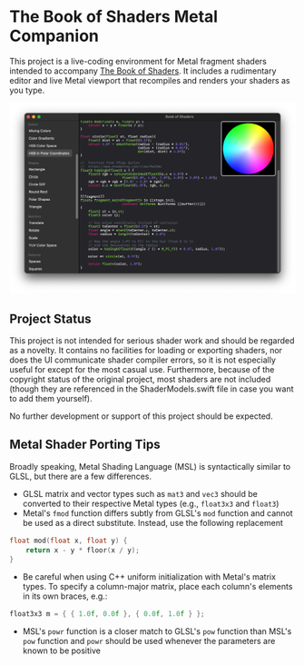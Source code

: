 # The Book of Shaders Metal Companion

This project is a live-coding environment for Metal fragment shaders intended to accompany [The Book of Shaders](https://thebookofshaders.com). It includes a rudimentary editor and live Metal viewport that recompiles and renders your shaders as you type.

![Editor screenshot](screenshots/1.png)

## Project Status

This project is not intended for serious shader work and should be regarded as a novelty. It contains no facilities for loading or exporting shaders, nor does the UI communicate shader compiler errors, so it is not especially useful for except for the most casual use. Furthermore, because of the copyright status of the original project, most shaders are not included (though they are referenced in the ShaderModels.swift file in case you want to add them yourself).

No further development or support of this project should be expected.

## Metal Shader Porting Tips

Broadly speaking, Metal Shading Language (MSL) is syntactically similar to GLSL, but there are a few differences.

 - GLSL matrix and vector types such as `mat3` and `vec3` should be converted to their respective Metal types (e.g., `float3x3` and `float3`)
 - Metal's `fmod` function differs subtly from GLSL's `mod` function and cannot be used as a direct substitute. Instead, use the following replacement
 
```c++
float mod(float x, float y) {
    return x - y * floor(x / y);
}
```

 - Be careful when using C++ uniform initialization with Metal's matrix types. To specify a column-major matrix, place each column's elements in its own braces, e.g.:
 
 ```c++
 float3x3 m = { { 1.0f, 0.0f }, { 0.0f, 1.0f } };
 ```
 
  - MSL's `powr` function is a closer match to GLSL's `pow` function than MSL's `pow` function and `powr` should be used whenever the parameters are known to be positive